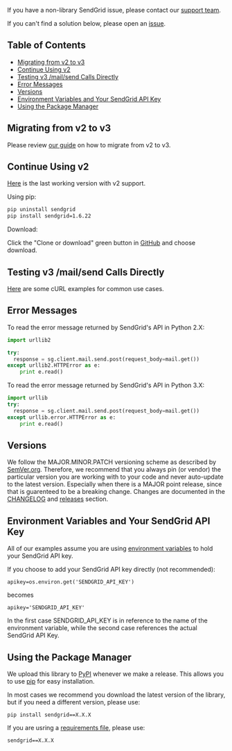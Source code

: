 If you have a non-library SendGrid issue, please contact our [support team](https://support.sendgrid.com).

If you can't find a solution below, please open an [issue](https://github.com/sendgrid/sendgrid-python/issues).

## Table of Contents

* [Migrating from v2 to v3](#migrating)
* [Continue Using v2](#v2)
* [Testing v3 /mail/send Calls Directly](#testing)
* [Error Messages](#error)
* [Versions](#versions)
* [Environment Variables and Your SendGrid API Key](#environment)
* [Using the Package Manager](#package-manager)

<a name="migrating"></a>
## Migrating from v2 to v3

Please review [our guide](https://sendgrid.com/docs/Classroom/Send/v3_Mail_Send/how_to_migrate_from_v2_to_v3_mail_send.html) on how to migrate from v2 to v3.

<a name="v2"></a>
## Continue Using v2

[Here](https://github.com/sendgrid/sendgrid-python/tree/0942f9de2d5ba5fedb65a23940ebe1005a21a6c7) is the last working version with v2 support.

Using pip:

```bash
pip uninstall sendgrid
pip install sendgrid=1.6.22
```

Download:

Click the "Clone or download" green button in [GitHub](https://github.com/sendgrid/sendgrid-python/tree/0942f9de2d5ba5fedb65a23940ebe1005a21a6c7) and choose download.

<a name="testing"></a>
## Testing v3 /mail/send Calls Directly

[Here](https://sendgrid.com/docs/Classroom/Send/v3_Mail_Send/curl_examples.html) are some cURL examples for common use cases.

<a name="error"></a>
## Error Messages

To read the error message returned by SendGrid's API in Python 2.X:

```python
import urllib2

try:
  response = sg.client.mail.send.post(request_body=mail.get())
except urllib2.HTTPError as e:
    print e.read()
```

To read the error message returned by SendGrid's API in Python 3.X:

```python
import urllib
try:
  response = sg.client.mail.send.post(request_body=mail.get())
except urllib.error.HTTPError as e:
    print e.read()
```
<a name="versions"></a>
## Versions

We follow the MAJOR.MINOR.PATCH versioning scheme as described by [SemVer.org](http://semver.org). Therefore, we recommend that you always pin (or vendor) the particular version you are working with to your code and never auto-update to the latest version. Especially when there is a MAJOR point release, since that is guarenteed to be a breaking change. Changes are documented in the [CHANGELOG](https://github.com/sendgrid/sendgrid-python/blob/master/CHANGELOG.md) and [releases](https://github.com/sendgrid/sendgrid-python/releases) section.

<a name="environment"></a>
## Environment Variables and Your SendGrid API Key

All of our examples assume you are using [environment variables](https://github.com/sendgrid/sendgrid-python#setup-environment-variables) to hold your SendGrid API key.

If you choose to add your SendGrid API key directly (not recommended):

`apikey=os.environ.get('SENDGRID_API_KEY')`

becomes

`apikey='SENDGRID_API_KEY'`

In the first case SENDGRID_API_KEY is in reference to the name of the environment variable, while the second case references the actual SendGrid API Key.

<a name="package-manager"></a>
## Using the Package Manager

We upload this library to [PyPI](https://pypi.python.org/pypi/sendgrid) whenever we make a release. This allows you to use [pip](https://pypi.python.org/pypi/pip) for easy installation.

In most cases we recommend you download the latest version of the library, but if you need a different version, please use:

`pip install sendgrid==X.X.X`

If you are usring a [requirements file](https://pip.readthedocs.io/en/1.1/requirements.html), please use:

`sendgrid==X.X.X`
